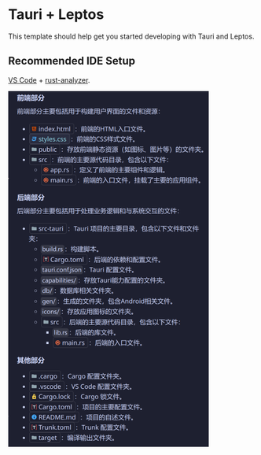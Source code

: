 # Tauri + Leptos

This template should help get you started developing with Tauri and Leptos.

## Recommended IDE Setup

[VS Code](https://code.visualstudio.com/) + [rust-analyzer](https://marketplace.visualstudio.com/items?itemName=rust-lang.rust-analyzer).

![structure](assets/structure.png)
